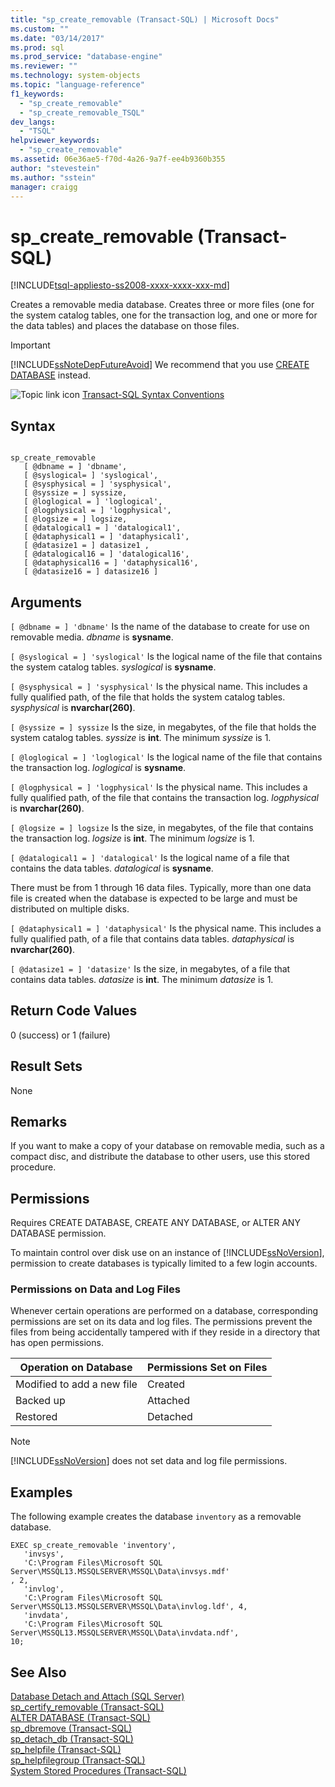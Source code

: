 ```yaml
---
title: "sp_create_removable (Transact-SQL) | Microsoft Docs"
ms.custom: ""
ms.date: "03/14/2017"
ms.prod: sql
ms.prod_service: "database-engine"
ms.reviewer: ""
ms.technology: system-objects
ms.topic: "language-reference"
f1_keywords: 
  - "sp_create_removable"
  - "sp_create_removable_TSQL"
dev_langs: 
  - "TSQL"
helpviewer_keywords: 
  - "sp_create_removable"
ms.assetid: 06e36ae5-f70d-4a26-9a7f-ee4b9360b355
author: "stevestein"
ms.author: "sstein"
manager: craigg
---
```

# sp_create_removable (Transact-SQL)
[!INCLUDE[tsql-appliesto-ss2008-xxxx-xxxx-xxx-md](../../includes/tsql-appliesto-ss2008-xxxx-xxxx-xxx-md.md)]

  Creates a removable media database. Creates three or more files (one for the system catalog tables, one for the transaction log, and one or more for the data tables) and places the database on those files.  
  
> [!IMPORTANT]  
>  [!INCLUDE[ssNoteDepFutureAvoid](../../includes/ssnotedepfutureavoid-md.md)] We recommend that you use [CREATE DATABASE](../../t-sql/statements/create-database-sql-server-transact-sql.md) instead.  
  
 ![Topic link icon](../../database-engine/configure-windows/media/topic-link.gif "Topic link icon") [Transact-SQL Syntax Conventions](../../t-sql/language-elements/transact-sql-syntax-conventions-transact-sql.md)  
  
## Syntax  
  
```  
  
sp_create_removable   
   [ @dbname = ] 'dbname',   
   [ @syslogical= ] 'syslogical',   
   [ @sysphysical = ] 'sysphysical',   
   [ @syssize = ] syssize,   
   [ @loglogical = ] 'loglogical',   
   [ @logphysical = ] 'logphysical',   
   [ @logsize = ] logsize,   
   [ @datalogical1 = ] 'datalogical1',   
   [ @dataphysical1 = ] 'dataphysical1',   
   [ @datasize1 = ] datasize1 ,   
   [ @datalogical16 = ] 'datalogical16',   
   [ @dataphysical16 = ] 'dataphysical16',   
   [ @datasize16 = ] datasize16 ]  
```  
  
## Arguments  
`[ @dbname = ] 'dbname'`
 Is the name of the database to create for use on removable media. *dbname* is **sysname**.  
  
`[ @syslogical = ] 'syslogical'`
 Is the logical name of the file that contains the system catalog tables. *syslogical* is **sysname**.  
  
`[ @sysphysical = ] 'sysphysical'`
 Is the physical name. This includes a fully qualified path, of the file that holds the system catalog tables. *sysphysical* is **nvarchar(260)**.  
  
`[ @syssize = ] syssize`
 Is the size, in megabytes, of the file that holds the system catalog tables. *syssize* is **int**. The minimum *syssize* is 1.  
  
`[ @loglogical = ] 'loglogical'`
 Is the logical name of the file that contains the transaction log. *loglogical* is **sysname**.  
  
`[ @logphysical = ] 'logphysical'`
 Is the physical name. This includes a fully qualified path, of the file that contains the transaction log. *logphysical* is **nvarchar(260)**.  
  
`[ @logsize = ] logsize`
 Is the size, in megabytes, of the file that contains the transaction log. *logsize* is **int**. The minimum *logsize* is 1.  
  
`[ @datalogical1 = ] 'datalogical'`
 Is the logical name of a file that contains the data tables. *datalogical* is **sysname**.  
  
 There must be from 1 through 16 data files. Typically, more than one data file is created when the database is expected to be large and must be distributed on multiple disks.  
  
`[ @dataphysical1 = ] 'dataphysical'`
 Is the physical name. This includes a fully qualified path, of a file that contains data tables. *dataphysical* is **nvarchar(260)**.  
  
`[ @datasize1 = ] 'datasize'`
 Is the size, in megabytes, of a file that contains data tables. *datasize* is **int**. The minimum *datasize* is 1.  
  
## Return Code Values  
 0 (success) or 1 (failure)  
  
## Result Sets  
 None  
  
## Remarks  
 If you want to make a copy of your database on removable media, such as a compact disc, and distribute the database to other users, use this stored procedure.  
  
## Permissions  
 Requires CREATE DATABASE, CREATE ANY DATABASE, or ALTER ANY DATABASE permission.  
  
 To maintain control over disk use on an instance of [!INCLUDE[ssNoVersion](../../includes/ssnoversion-md.md)], permission to create databases is typically limited to a few login accounts.  
  
### Permissions on Data and Log Files  
 Whenever certain operations are performed on a database, corresponding permissions are set on its data and log files. The permissions prevent the files from being accidentally tampered with if they reside in a directory that has open permissions.  
  
|Operation on Database|Permissions Set on Files|  
|---------------------------|------------------------------|  
|Modified to add a new file|Created|  
|Backed up|Attached|  
|Restored|Detached|  
  
> [!NOTE]  
>  [!INCLUDE[ssNoVersion](../../includes/ssnoversion-md.md)] does not set data and log file permissions.  
  
## Examples  
 The following example creates the database `inventory` as a removable database.  
  
```  
EXEC sp_create_removable 'inventory',   
   'invsys',  
   'C:\Program Files\Microsoft SQL Server\MSSQL13.MSSQLSERVER\MSSQL\Data\invsys.mdf'  
, 2,   
   'invlog',  
   'C:\Program Files\Microsoft SQL Server\MSSQL13.MSSQLSERVER\MSSQL\Data\invlog.ldf', 4,  
   'invdata',  
   'C:\Program Files\Microsoft SQL Server\MSSQL13.MSSQLSERVER\MSSQL\Data\invdata.ndf',   
10;  
```  
  
## See Also  
 [Database Detach and Attach &#40;SQL Server&#41;](../../relational-databases/databases/database-detach-and-attach-sql-server.md)   
 [sp_certify_removable &#40;Transact-SQL&#41;](../../relational-databases/system-stored-procedures/sp-certify-removable-transact-sql.md)   
 [ALTER DATABASE &#40;Transact-SQL&#41;](../../t-sql/statements/alter-database-transact-sql.md)   
 [sp_dbremove &#40;Transact-SQL&#41;](../../relational-databases/system-stored-procedures/sp-dbremove-transact-sql.md)   
 [sp_detach_db &#40;Transact-SQL&#41;](../../relational-databases/system-stored-procedures/sp-detach-db-transact-sql.md)   
 [sp_helpfile &#40;Transact-SQL&#41;](../../relational-databases/system-stored-procedures/sp-helpfile-transact-sql.md)   
 [sp_helpfilegroup &#40;Transact-SQL&#41;](../../relational-databases/system-stored-procedures/sp-helpfilegroup-transact-sql.md)   
 [System Stored Procedures &#40;Transact-SQL&#41;](../../relational-databases/system-stored-procedures/system-stored-procedures-transact-sql.md)  
  
  
